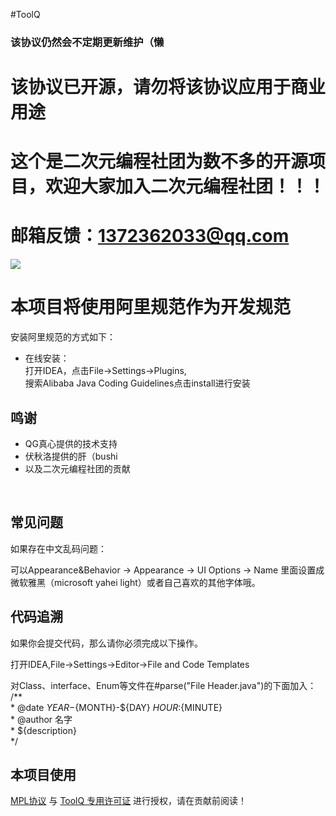 #ToolQ

 ### 该协议仍然会不定期更新维护（懒

 # 该协议已开源，请勿将该协议应用于商业用途

 # 这个是二次元编程社团为数不多的开源项目，欢迎大家加入二次元编程社团！！！
 
 # 邮箱反馈：1372362033@qq.com

![](https://img.shields.io/badge/Java-1.8-green.svg) 

# 本项目将使用阿里规范作为开发规范
安装阿里规范的方式如下：
* 在线安装：  
 打开IDEA，点击File->Settings->Plugins,<br/>
 搜索Alibaba Java Coding Guidelines点击install进行安装

## 鸣谢

 - QG真心提供的技术支持
 - 伏秋洛提供的肝（bushi
 - 以及二次元编程社团的贡献

<br/>

## 常见问题
如果存在中文乱码问题：

可以Appearance&Behavior -> Appearance -> UI Options -> Name 里面设置成微软雅黑（microsoft yahei light）或者自己喜欢的其他字体哦。

## 代码追溯
 如果你会提交代码，那么请你必须完成以下操作。  

 打开IDEA,File->Settings->Editor->File and Code Templates

 对Class、interface、Enum等文件在#parse("File Header.java")的下面加入：<br/>
/**<br/>
\* @date ${YEAR}-${MONTH}-${DAY} ${HOUR}:${MINUTE} 
<br/>\* @author 名字
<br/>\* ${description}<br/>
*/

## 本项目使用
[MPL协议](https://www.mozilla.org/en-US/MPL/)
与
[ToolQ 专用许可证](https://github.com/zhangshikj/ToolQ/blob/main/LICENSE)
进行授权，请在贡献前阅读！<br/>
